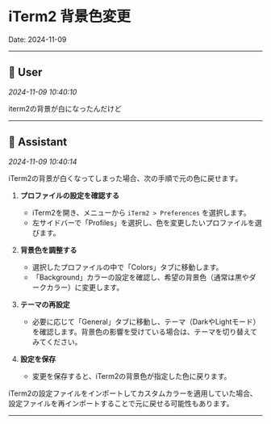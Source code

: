 # iTerm2 背景色変更

Date: 2024-11-09

---

## 👤 User
*2024-11-09 10:40:10*

iterm2の背景が白になったんだけど

---

## 🤖 Assistant
*2024-11-09 10:40:14*

iTerm2の背景が白くなってしまった場合、次の手順で元の色に戻せます。

1. **プロファイルの設定を確認する**  
   - iTerm2を開き、メニューから `iTerm2 > Preferences` を選択します。
   - 左サイドバーで「Profiles」を選択し、色を変更したいプロファイルを選びます。
   
2. **背景色を調整する**  
   - 選択したプロファイルの中で「Colors」タブに移動します。
   - 「Background」カラーの設定を確認し、希望の背景色（通常は黒やダークカラー）に変更します。

3. **テーマの再設定**  
   - 必要に応じて「General」タブに移動し、テーマ（DarkやLightモード）を確認します。背景色の影響を受けている場合は、テーマを切り替えてみてください。

4. **設定を保存**  
   - 変更を保存すると、iTerm2の背景色が指定した色に戻ります。

iTerm2の設定ファイルをインポートしてカスタムカラーを適用していた場合、設定ファイルを再インポートすることで元に戻せる可能性もあります。

---
